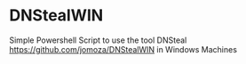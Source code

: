 # DNStealWIN
Simple Powershell Script to use the tool DNSteal https://github.com/jomoza/DNStealWIN in Windows Machines

